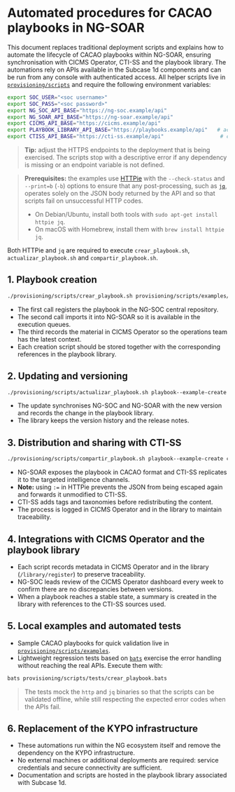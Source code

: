 # Automated procedures for CACAO playbooks in NG-SOAR

This document replaces traditional deployment scripts and explains how to automate the lifecycle of CACAO playbooks within NG-SOAR, ensuring synchronisation with CICMS Operator, CTI-SS and the playbook library. The automations rely on APIs available in the Subcase 1d components and can be run from any console with authenticated access. All helper scripts live in [`provisioning/scripts`](./scripts) and require the following environment variables:

```bash
export SOC_USER="<soc username>"
export SOC_PASS="<soc password>"
export NG_SOC_API_BASE="https://ng-soc.example/api"
export NG_SOAR_API_BASE="https://ng-soar.example/api"
export CICMS_API_BASE="https://cicms.example/api"
export PLAYBOOK_LIBRARY_API_BASE="https://playbooks.example/api"   # actualizar_playbook.sh only
export CTISS_API_BASE="https://cti-ss.example/api"                  # compartir_playbook.sh only
```

> **Tip:** adjust the HTTPS endpoints to the deployment that is being exercised. The scripts stop with a descriptive error if any dependency is missing or an endpoint variable is not defined.

> **Prerequisites:** the examples use [HTTPie](https://httpie.io/) with the `--check-status` and `--print=b` (`-b`) options to ensure that any post-processing, such as [`jq`](https://stedolan.github.io/jq/), operates solely on the JSON body returned by the API and so that scripts fail on unsuccessful HTTP codes.
> - On Debian/Ubuntu, install both tools with `sudo apt-get install httpie jq`.
> - On macOS with Homebrew, install them with `brew install httpie jq`.

Both HTTPie and `jq` are required to execute `crear_playbook.sh`, `actualizar_playbook.sh` and `compartir_playbook.sh`.

## 1. Playbook creation

```bash
./provisioning/scripts/crear_playbook.sh provisioning/scripts/examples/playbook-create.json
```

- The first call registers the playbook in the NG-SOC central repository.
- The second call imports it into NG-SOAR so it is available in the execution queues.
- The third records the material in CICMS Operator so the operations team has the latest context.
- Each creation script should be stored together with the corresponding references in the playbook library.

## 2. Updating and versioning

```bash
./provisioning/scripts/actualizar_playbook.sh playbook--example-create provisioning/scripts/examples/playbook-update.json
```

- The update synchronises NG-SOC and NG-SOAR with the new version and records the change in the playbook library.
- The library keeps the version history and the release notes.

## 3. Distribution and sharing with CTI-SS

```bash
./provisioning/scripts/compartir_playbook.sh playbook--example-create canal-general
```

- NG-SOAR exposes the playbook in CACAO format and CTI-SS replicates it to the targeted intelligence channels.
- **Note:** using `:=` in HTTPie prevents the JSON from being escaped again and forwards it unmodified to CTI-SS.
- CTI-SS adds tags and taxonomies before redistributing the content.
- The process is logged in CICMS Operator and in the library to maintain traceability.

## 4. Integrations with CICMS Operator and the playbook library
- Each script records metadata in CICMS Operator and in the library (`/library/register`) to preserve traceability.
- NG-SOC leads review of the CICMS Operator dashboard every week to confirm there are no discrepancies between versions.
- When a playbook reaches a stable state, a summary is created in the library with references to the CTI-SS sources used.

## 5. Local examples and automated tests

- Sample CACAO playbooks for quick validation live in [`provisioning/scripts/examples`](./scripts/examples).
- Lightweight regression tests based on [`bats`](https://github.com/bats-core/bats-core) exercise the error handling without reaching the real APIs. Execute them with:

```bash
bats provisioning/scripts/tests/crear_playbook.bats
```

> The tests mock the `http` and `jq` binaries so that the scripts can be validated offline, while still respecting the expected error codes when the APIs fail.

## 6. Replacement of the KYPO infrastructure
- These automations run within the NG ecosystem itself and remove the dependency on the KYPO infrastructure.
- No external machines or additional deployments are required: service credentials and secure connectivity are sufficient.
- Documentation and scripts are hosted in the playbook library associated with Subcase 1d.
